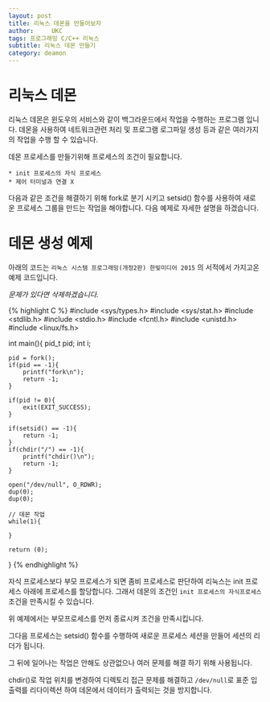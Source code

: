 ```yaml
---
layout: post
title: 리눅스 데몬을 만들어보자
author:     UKC
tags: 프로그래밍 C/C++ 리눅스 
subtitle: 리눅스 데몬 만들기
category: deamon
---
```


# 리눅스 데몬

리눅스 데몬은 윈도우의 서비스와 같이 백그라운드에서 작업을 수행하는 프로그램
입니다. 데몬을 사용하여 네트워크관련 처리 및 프로그램 로그파일 생성 등과 같은
여러가지의 작업을 수행 할 수 있습니다.

데몬 프로세스를 만들기위해 프로세스의 조건이 필요합니다.

	* init 프로세스의 자식 프로세스
	* 제어 터미널과 연결 X

다음과 같은 조건을 해결하기 위해 fork로 분기 시키고 setsid() 함수를 사용하여 
새로운 프로세스 그룹을 만드는 작업을 해야합니다. 다음 예제로 자세한 설명을 
하겠습니다.

# 데몬 생성 예제

아래의 코드는 `리눅스 시스템 프로그래밍(개정2판) 한빛미디어 2015` 의 서적에서
가지고온 예제 코드입니다.

*문제가 있다면 삭제하겠습니다.*

{% highlight C %}
#include <sys/types.h>
#include <sys/stat.h>
#include <stdlib.h>
#include <stdio.h>
#include <fcntl.h>
#include <unistd.h>
#include <linux/fs.h>

int main(){
	pid_t pid;
	int i; 

	pid = fork();
	if(pid == -1){
		printf("fork\n");	
		return -1; 
	} 

	if(pid != 0){
		exit(EXIT_SUCCESS);
	}
	
	if(setsid() == -1){
		return -1; 
	}
	if(chdir("/") == -1){
		printf("chdir()\n");
		return -1;
	}

	open("/dev/null", O_RDWR);
	dup(0);
	dup(0);

	// 데몬 작업
	while(1){

	}

	return (0);

}
{% endhighlight %}

자식 프로세스보다 부모 프로세스가 되면 좀비 프로세스로 판단하여 리눅스는 
init 프로세스 아래에 프로세스를 할당합니다. 그래서 데몬의 조건인 `init 프로세스의 자식프로세스`
조건을 만족시킬 수 있습니다.

위 예제에서는 부모프로세스를 먼저 종료시켜 조건을 만족시킵니다.

그다음 프로세스는 setsid() 함수를 수행하여 새로운 프로세스 세션을 만들어 세션의 리더가 됩니다.

그 뒤에 일어나는 작업은 안해도 상관없으나 여러 문제를 해결 하기 위해 사용됩니다.

chdir()로 작업 위치를 변경하여 디렉토리 접근 문제를 해결하고 `/dev/null`로 표준 입출력를
리다이렉션 하여 데몬에서 데이터가 출력되는 것을 방지합니다.
